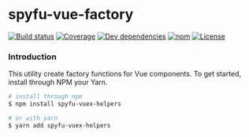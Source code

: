 # spyfu-vue-factory

[![Build status](https://img.shields.io/circleci/project/github/spyfu/spyfu-vue-factory.svg)](https://circleci.com/gh/spyfu/spyfu-vue-factory)
[![Coverage](https://img.shields.io/codecov/c/token/ZnYz3FuhI5/github/spyfu/spyfu-vue-factory.svg)](https://codecov.io/gh/spyfu/spyfu-vue-factory)
[![Dev dependencies](https://img.shields.io/david/dev/spyfu/spyfu-vue-factory.svg)](#)
[![npm](https://img.shields.io/npm/v/spyfu-vue-factory.svg)](https://www.npmjs.com/package/spyfu-vue-factory)
[![License](https://img.shields.io/badge/license-MIT-blue.svg)](https://github.com/spyfu/spyfu-vue-factory/blob/master/LICENSE)

<a name="introduction"></a>
### Introduction

This utility create factory functions for Vue components. To get started, install through NPM your Yarn.

```bash
# install through npm
$ npm install spyfu-vuex-helpers

# or with yarn
$ yarn add spyfu-vuex-helpers
```

